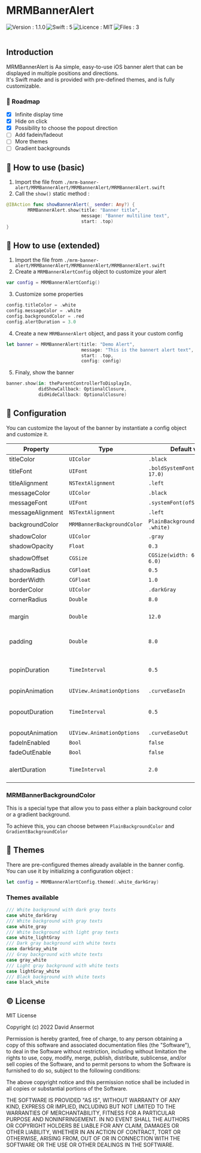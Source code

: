 # MRMBannerAlert

<img align="left" alt="Version : 1.1.0" src="https://img.shields.io/badge/Version-1.1.0-green.svg" /> <img align="left" alt="Swift : 5" src="https://img.shields.io/badge/Swift-5-blue.svg" /> <img align="left" alt="Licence : MIT" src="https://img.shields.io/badge/Licence-MIT-blue.svg" /> <img align="left" alt="Files : 3" src="https://img.shields.io/badge/Files-3-blue.svg" />
<br /><br />

## Introduction

MRMBannerAlert is Aa simple, easy-to-use iOS banner alert that can be displayed in multiple positions and directions. <br />
It's Swift made and is provided with pre-defined themes, and is fully customizable.

### :blue_car: Roadmap
- [X] Infinite display time
- [X] Hide on click
- [X] Possibility to choose the popout direction
- [ ] Add fadein/fadeout
- [ ] More themes
- [ ] Gradient backgrounds

## :notebook: How to use (basic)

1. Import the file from `./mrm-banner-alert/MRMBannerAlert/MRMBannerAlert/MRMBannerAlert.swift`
2. Call the ```show()``` static method :
```swift
@IBAction func showBannerAlert(_ sender: Any?) {
        MRMBannerAlert.show(title: "Banner title",
                            message: "Banner multiline text",
                            start: .top)
}
```

## :notebook_with_decorative_cover: How to use (extended)

1. Import the file from `./mrm-banner-alert/MRMBannerAlert/MRMBannerAlert/MRMBannerAlert.swift`
2. Create a `MRMBannerAlertConfig` object to customize your alert 
```swift
var config = MRMBannerAlertConfig()
```
3. Customize some properties 
```swift
config.titleColor = .white
config.messageColor = .white
config.backgroundColor = .red
config.alertDuration = 3.0 
```
4. Create a new `MRMBannerAlert` object, and pass it your custom config
```swift
let banner = MRMBannerAlert(title: "Demo Alert", 
                            message: "This is the bannert alert text", 
                            start: .top, 
                            config: config)
```
5. Finaly, show the banner
```swift
banner.show(in: theParentControllerToDisplayIn, 
            didShowCallback: OptionalClosure, 
            didHideCallback: OptionalClosure)
```

## :wrench: Configuration
You can customize the layout of the banner by instantiate a config object and customize it.

| Property      | Type          | Default value | Description    | 
| ------------- | ------------- | ------------- | ------------- |
| titleColor  | `UIColor`  | `.black`  |    |
| titleFont  | `UIFont`  | `.boldSystemFont(ofSize: 17.0)`  |    |
| titleAlignment  | `NSTextAlignment`  | `.left`  |    |
| messageColor  | `UIColor`  | `.black`  |    |
| messageFont  | `UIFont`  | `.systemFont(ofSize: 16.0)`  |    |
| messageAlignment  | `NSTextAlignment`  | `.left`  |    |
| backgroundColor  | `MRMBannerBackgroundColor`  | `PlainBackgroundColor(color: .white)`  |    |
| shadowColor  | `UIColor`  | `.gray`  |    |
| shadowOpacity  | `Float`  | `0.3`  |    |
| shadowOffset  | `CGSize`  | `CGSize(width: 6.0, height: 6.0)`  |    |
| shadowRadius  | `CGFloat`  | `0.5`  |    |
| borderWidth  | `CGFloat`  | `1.0`  |    |
| borderColor  | `UIColor`  | `.darkGray`  |    |
| cornerRadius  | `Double`  | `8.0`  |    |
| margin  | `Double`  | `12.0`  | Margin **outside** the banner   |
| padding  | `Double`  | `8.0`  | Padding **inside** the banner   |
| popinDuration  | `TimeInterval`  | `0.5`  | Time the banner takes to display   |
| popinAnimation  | `UIView.AnimationOptions`  | `.curveEaseIn`  |    |
| popoutDuration  | `TimeInterval`  | `0.5`  | Time the banner takes to hide   |
| popoutAnimation  | `UIView.AnimationOptions`  | `.curveEaseOut`  |    |
| fadeInEnabled  | `Bool`  | `false`  |    |
| fadeOutEnable  | `Bool`  | `false`  |    |
| alertDuration  | `TimeInterval`  | `2.0`  | Time the banner is displayed   |

### MRMBannerBackgroundColor
This is a special type that allow you to pass either a plain background color or a gradient background.

To achieve this, you can choose between `PlainBackgroundColor` and `GradientBackgroundColor`


## :art: Themes
There are pre-configured themes already available in the banner config. <br />
You can use it by initializing a configuration object : 
```swift
let config = MRMBannerAlertConfig.themed(.white_darkGray)
```

### Themes available 
```swift
/// White background with dark gray texts
case white_darkGray
/// White background with gray texts
case white_gray
/// White background with light gray texts
case white_lightGray
/// Dark gray background with white texts
case darkGray_white
/// Gray background with white texts
case gray_white
/// Light gray background with white texts
case lightGray_white
/// Black background with white texts
case black_white
```

## :copyright: License

MIT License

Copyright (c) 2022 David Ansermot

Permission is hereby granted, free of charge, to any person obtaining a copy
of this software and associated documentation files (the "Software"), to deal
in the Software without restriction, including without limitation the rights
to use, copy, modify, merge, publish, distribute, sublicense, and/or sell
copies of the Software, and to permit persons to whom the Software is
furnished to do so, subject to the following conditions:

The above copyright notice and this permission notice shall be included in all
copies or substantial portions of the Software.

THE SOFTWARE IS PROVIDED "AS IS", WITHOUT WARRANTY OF ANY KIND, EXPRESS OR
IMPLIED, INCLUDING BUT NOT LIMITED TO THE WARRANTIES OF MERCHANTABILITY,
FITNESS FOR A PARTICULAR PURPOSE AND NONINFRINGEMENT. IN NO EVENT SHALL THE
AUTHORS OR COPYRIGHT HOLDERS BE LIABLE FOR ANY CLAIM, DAMAGES OR OTHER
LIABILITY, WHETHER IN AN ACTION OF CONTRACT, TORT OR OTHERWISE, ARISING FROM,
OUT OF OR IN CONNECTION WITH THE SOFTWARE OR THE USE OR OTHER DEALINGS IN THE
SOFTWARE.
